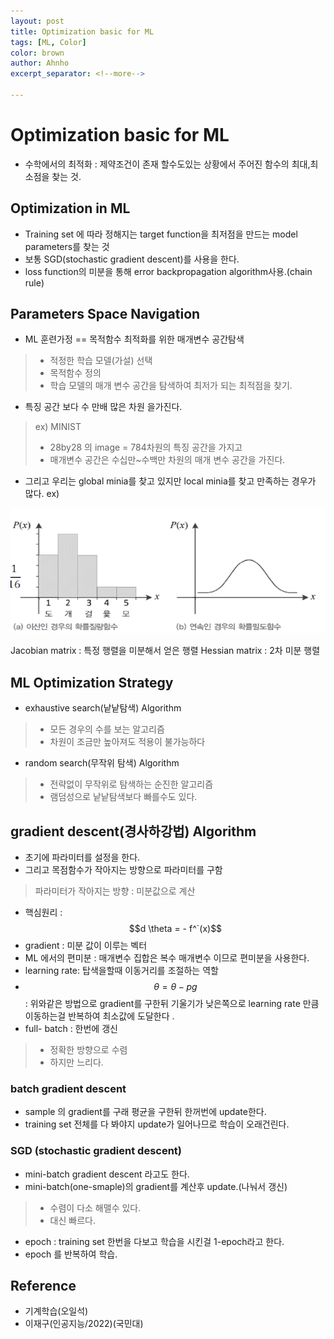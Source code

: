 ```yaml
---
layout: post
title: Optimization basic for ML
tags: [ML, Color]
color: brown
author: Ahnho
excerpt_separator: <!--more-->

---
```


# Optimization basic for ML

- 수학에서의 최적화 : 제약조건이 존재 할수도있는 상황에서 주어진 함수의 최대,최소점을 찾는 것.

<!--more-->

## Optimization in ML 
- Training set 에 따라 정해지는 target function을 최저점을 만드는 model parameters를 찾는 것
- 보통 SGD(stochastic gradient descent)를 사용을 한다.
- loss function의 미분을 통해 error backpropagation algorithm사용.(chain rule)


## Parameters Space Navigation
- ML 훈련가정 == 목적함수 최적화를 위한 매개변수 공간탐색 
> - 적정한 학습 모델(가설) 선택
> - 목적함수 정의 
> - 학습 모델의 매개 변수 공간을 탐색하여 최저가 되는 최적점을 찾기.
-  특징 공간 보다 수 만배 많은 차원 을가진다. 
> ex) MINIST
> - 28by28 의 image = 784차원의 특징 공간을 가지고 
> - 매개변수 공간은 수십만~수백만 차원의 매개 변수 공간을 가진다.
- 그리고 우리는 global minia를 찾고 있지만 local minia를 찾고 만족하는 경우가 많다.
ex) 

<img src= "/image/PDF_1.png" width="600px" height="200px" title="image"/>

Jacobian matrix  : 특정 행렬을 미분해서 얻은 행렬
Hessian matrix : 2차 미분 행렬

## ML Optimization Strategy
- exhaustive search(낱낱탐색) Algorithm
> - 모든 경우의 수를 보는 알고리즘
> - 차원이 조금만 높아져도 적용이 불가능하다 

- random search(무작위 탐색) Algorithm 
> - 전략없이 무작위로 탐색하는 순진한 알고리즘 
> - 램덤성으로 낱낱탐색보다 빠를수도 있다.

## gradient descent(경사하강법) Algorithm
- 초기에 파라미터를 설정을 한다. 
-  그리고 목점함수가 작아지는 방향으로 파라미터를 구함  
> 파라미터가 작아지는 방향 : 미분값으로 계산  
- 핵심원리 : $$d \theta = - f^`(x)$$
 - gradient : 미분 값이 이루는 벡터
 - ML 에서의 편미분 : 매개변수 집합은 복수 매개변수 이므로 편미분을 사용한다.
 - learning rate: 탑색을할때 이동거리를 조절하는 역할
 - $$\theta = \theta - pg$$ : 위와같은 방법으로  gradient를 구한뒤 기울기가 낮은쪽으로 learning rate 만큼 이동하는걸 반복하여 최소값에 도달한다 .
 - full- batch : 한번에 갱신
> - 정확한 방향으로 수렴 
> - 하지만 느리다.

 
### batch  gradient descent
- sample 의 gradient를 구래 평균을 구한뒤 한꺼번에 update한다.
- training set 전체를 다 봐야지 update가 일어나므로 학습이 오래건린다.

### SGD (stochastic gradient descent)
- mini-batch gradient descent 라고도 한다.
- mini-batch(one-smaple)의 gradient를 계산후 update.(나눠서 갱신)
> -  수렴이 다소 해맬수 있다.
> -  대신 빠르다.
- epoch : training set 한번을 다보고 학습을 시킨걸 1-epoch라고 한다.
- epoch 를 반복하여 학습.
 
## Reference
- 기계학습(오일석)
- 이재구(인공지능/2022)(국민대)

